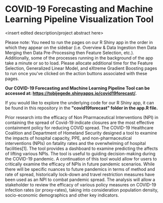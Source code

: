 # COVID-19 Forecasting and Machine Learning Pipeline Visualization Tool

<insert edited description/project abstract here>

Please note: You need to run the pages on our R Shiny app in the order in which they appear on the sidebar (i.e. Overview & Data Ingestion then Data Merging then Data Pre-Processing then Feature Selection, etc.). Additionally, some of the processes running in the background of the app take a minute or so to load. Please allocate additional time for the Feature Selection, Generalized Linear Model, and eXtreme Gradient Boosting pages to run once you've clicked on the action buttons associated with these pages. 

**Our COVID-19 Forecasting and Machine Learning Pipeline Tool can be accessed at: https://tobijegede.shinyapps.io/covid19forecast/.**

If you would like to explore the underlying code for our R Shiny app, it can be found in this repository in the **"covid19forecast" folder in the app.R file.**



Prior research into the efficacy of Non Pharmaceutical Interventions (NPI) in containing the spread of Covid-19 indicate closures are the most effective containment policy for reducing COVID spread. The COVID-19 Healthcare Coalition and Department of Homeland Security designed a tool to examine the impacts of hospital capacity, PPE, and non-pharmaceutical interventions (NPIs) on fatality rates and the overwhelming of hospital facilities[1]. The tool provides a dashboard to examine predicting the affects of lifting various NPIs. The tool is useful to guiding decision-making during the COVID-19 pandemic. A continuation of this tool would allow for users to critically examine the efficacy of NPIs in future pandemic scenarios. While there will be specific nuances to future pandemics in terms of method and rate of spread, historically lock-down and travel restriction measures have been used as an NPI to combat pandemic spread. The analysis will allow a stakeholder to review the efficacy of various policy measures on COVID-19 infection rates (or proxy-rates), taking into consideration population density, socio-economic demographics and other key indicators.
